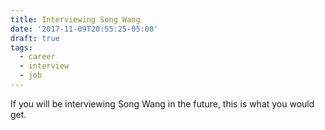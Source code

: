 ```yaml
---
title: Interviewing Song Wang
date: '2017-11-09T20:55:25-05:00'
draft: true
tags:
  - career
  - interview
  - job
---
```


If you will be interviewing Song Wang in the future, this is what you would get.
